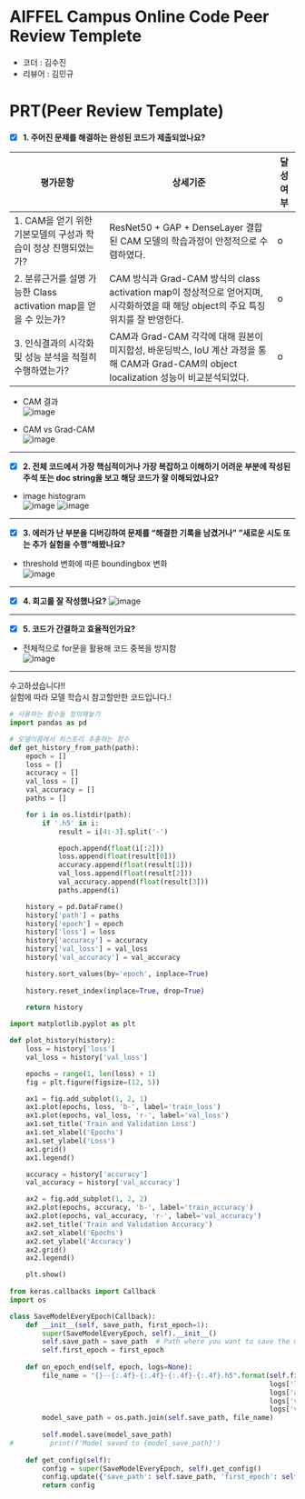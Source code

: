 # AIFFEL Campus Online Code Peer Review Templete
- 코더 : 김수진
- 리뷰어 : 김민규


# PRT(Peer Review Template)
- [x]  **1. 주어진 문제를 해결하는 완성된 코드가 제출되었나요?**

| 평가문항                                                         | 상세기준                                                                                                                                | 달성여부 |
| ---------------------------------------------------------------- | --------------------------------------------------------------------------------------------------------------------------------------- | -------- |
| 1. CAM을 얻기 위한 기본모델의 구성과 학습이 정상 진행되었는가?   | ResNet50 + GAP + DenseLayer 결합된 CAM 모델의 학습과정이 안정적으로 수렴하였다.                                                         | o         |
| 2. 분류근거를 설명 가능한 Class activation map을 얻을 수 있는가? | CAM 방식과 Grad-CAM 방식의 class activation map이 정상적으로 얻어지며, 시각화하였을 때 해당 object의 주요 특징 위치를 잘 반영한다.      | o         |
| 3. 인식결과의 시각화 및 성능 분석을 적절히 수행하였는가?         | CAM과 Grad-CAM 각각에 대해 원본이미지합성, 바운딩박스, IoU 계산 과정을 통해 CAM과 Grad-CAM의 object localization 성능이 비교분석되었다. | o         |

- CAM 결과   
![image](https://github.com/sujin7822/AIFFEL_QUEST/assets/68997408/25910479-5ec5-4f7b-9ca3-c89d56243c14)

- CAM vs Grad-CAM   
![image](https://github.com/sujin7822/AIFFEL_QUEST/assets/68997408/dfb93232-fe19-44aa-aede-69ad4b065b74)



---

- [x]  **2. 전체 코드에서 가장 핵심적이거나 가장 복잡하고 이해하기 어려운 부분에 작성된 
주석 또는 doc string을 보고 해당 코드가 잘 이해되었나요?**

- image histogram    
![image](https://github.com/sujin7822/AIFFEL_QUEST/assets/68997408/6c9e3a8a-08d5-49a9-a0ad-fe37d948502c)
![image](https://github.com/sujin7822/AIFFEL_QUEST/assets/68997408/1f310100-ae33-4405-9b80-c1255409ca63)


---

- [x]  **3. 에러가 난 부분을 디버깅하여 문제를 “해결한 기록을 남겼거나” 
”새로운 시도 또는 추가 실험을 수행”해봤나요?**

- threshold 변화에 따른 boundingbox 변화     
![image](https://github.com/sujin7822/AIFFEL_QUEST/assets/68997408/e55056f9-e3af-45eb-b560-8ec0eeb52df9)



---
        
- [x]  **4. 회고를 잘 작성했나요?**
![image](https://github.com/sujin7822/AIFFEL_QUEST/assets/68997408/002d0b82-eda6-48bc-bd9f-1ef2d140ec2e)





---
        
- [x]  **5. 코드가 간결하고 효율적인가요?**

- 전체적으로 for문을 활용해 코드 중복을 방지함   
![image](https://github.com/sujin7822/AIFFEL_QUEST/assets/68997408/c6d29ce9-1744-4a2a-a8df-9764b385f876)






---

수고하셨습니다!!  
실험에 따라 모델 학습시 참고할만한 코드입니다.!
```python
# 사용하는 함수들 정의해놓기
import pandas as pd

# 모델이름에서 히스토리 추출하는 함수
def get_history_from_path(path):
    epoch = []
    loss = []
    accuracy = []
    val_loss = []
    val_accuracy = []
    paths = []

    for i in os.listdir(path):
        if '.h5' in i:
            result = i[4:-3].split('-')

            epoch.append(float(i[:2]))
            loss.append(float(result[0]))
            accuracy.append(float(result[1]))
            val_loss.append(float(result[2]))
            val_accuracy.append(float(result[3]))
            paths.append(i)

    history = pd.DataFrame()
    history['path'] = paths
    history['epoch'] = epoch
    history['loss'] = loss
    history['accuracy'] = accuracy
    history['val_loss'] = val_loss
    history['val_accuracy'] = val_accuracy

    history.sort_values(by='epoch', inplace=True)
    
    history.reset_index(inplace=True, drop=True)
    
    return history

import matplotlib.pyplot as plt

def plot_history(history):
    loss = history['loss']
    val_loss = history['val_loss']

    epochs = range(1, len(loss) + 1)
    fig = plt.figure(figsize=(12, 5))

    ax1 = fig.add_subplot(1, 2, 1)
    ax1.plot(epochs, loss, 'b-', label='train_loss')
    ax1.plot(epochs, val_loss, 'r-', label='val_loss')
    ax1.set_title('Train and Validation Loss')
    ax1.set_xlabel('Epochs')
    ax1.set_ylabel('Loss')
    ax1.grid()
    ax1.legend()

    accuracy = history['accuracy']
    val_accuracy = history['val_accuracy']

    ax2 = fig.add_subplot(1, 2, 2)
    ax2.plot(epochs, accuracy, 'b-', label='train_accuracy')
    ax2.plot(epochs, val_accuracy, 'r-', label='val_accuracy')
    ax2.set_title('Train and Validation Accuracy')
    ax2.set_xlabel('Epochs')
    ax2.set_ylabel('Accuracy')
    ax2.grid()
    ax2.legend()

    plt.show()
    
from keras.callbacks import Callback
import os

class SaveModelEveryEpoch(Callback):
    def __init__(self, save_path, first_epoch=1):
        super(SaveModelEveryEpoch, self).__init__()
        self.save_path = save_path  # Path where you want to save the models
        self.first_epoch = first_epoch
        
    def on_epoch_end(self, epoch, logs=None):
        file_name = "{}--{:.4f}-{:.4f}-{:.4f}-{:.4f}.h5".format(self.first_epoch + epoch,
                                                                logs['loss'],
                                                                logs['accuracy'],
                                                                logs['val_loss'],
                                                                logs['val_accuracy'])
        model_save_path = os.path.join(self.save_path, file_name)
        
        self.model.save(model_save_path)
#         print(f'Model saved to {model_save_path}')
        
    def get_config(self):
        config = super(SaveModelEveryEpoch, self).get_config()
        config.update({'save_path': self.save_path, 'first_epoch': self.first_epoch})
        return config



```
